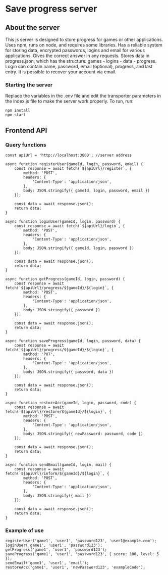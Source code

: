 # Save progress server

## About the server

This js server is designed to store progress for games or other applications.
Uses npm, runs on node, and requires some libraries.
Has a reliable system for storing data, encrypted passwords, logins and email for various applications.
Gives the correct answer in any requests.
Stores data in progress.json, which has the structure: games - logins - data - progress.
Login can contain name, password, email (optional), progress, and last entry.
It is possible to recover your account via email.

### Starting the server

Replace the variables in the .env file and edit the transporter parameters in the index.js file to make the server work properly.
To run, run:

```
npm install
npm start
```

## Frontend API

### Query functions

```
const apiUrl = 'http://localhost:3000'; //server address

async function registerUser(gameId, login, password, email) {
    const response = await fetch(`${apiUrl}/register`, {
        method: 'POST',
        headers: {
            'Content-Type': 'application/json',
        },
        body: JSON.stringify({ gameId, login, password, email })
    });

    const data = await response.json();
    return data;
}

async function loginUser(gameId, login, password) {
    const response = await fetch(`${apiUrl}/login`, {
        method: 'POST',
        headers: {
            'Content-Type': 'application/json',
        },
        body: JSON.stringify({ gameId, login, password })
    });

    const data = await response.json();
    return data;
}

async function getProgress(gameId, login, password) {
    const response = await fetch(`${apiUrl}/progress/${gameId}/${login}`, {
        method: 'POST',
        headers: {
            'Content-Type': 'application/json',
        },
        body: JSON.stringify({ password })
    });

    const data = await response.json();
    return data;
}

async function saveProgress(gameId, login, password, data) {
    const response = await fetch(`${apiUrl}/progress/${gameId}/${login}`, {
        method: 'PUT',
        headers: {
            'Content-Type': 'application/json',
        },
        body: JSON.stringify({ password, data })
    });

    const data = await response.json();
    return data;
}

async function restoreAcc(gameId, login, password, code) {
    const response = await fetch(`${apiUrl}/restore/${gameId}/${login}`, {
        method: 'POST',
        headers: {
            'Content-Type': 'application/json',
        },
        body: JSON.stringify({ newPassword: password, code })
    });

    const data = await response.json();
    return data;
}

async function sendEmail(gameId, login, mail) {
    const response = await fetch(`${apiUrl}/inform/${gameId}/${login}`, {
        method: 'POST',
        headers: {
            'Content-Type': 'application/json',
        },
        body: JSON.stringify({ mail })
    });

    const data = await response.json();
    return data;
}
```

### Example of use

```
registerUser('game1', 'user1', 'password123', 'user1@example.com');
loginUser('game1', 'user1', 'password123');
getProgress('game1', 'user1', 'password123');
saveProgress('game1', 'user1', 'password123', { score: 100, level: 5 });
sendEmail('game1', 'user1', 'email');
restoreAcc('game1', 'user1', 'newPassword123', 'exampleCode');
```
